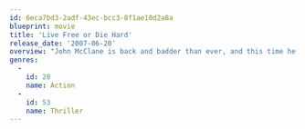 ```yaml
---
id: 6eca7bd3-2adf-43ec-bcc3-8f1ae10d2a8a
blueprint: movie
title: 'Live Free or Die Hard'
release_date: '2007-06-20'
overview: "John McClane is back and badder than ever, and this time he's working for Homeland Security. He calls on the services of a young hacker in his bid to stop a ring of Internet terrorists intent on taking control of America's computer infrastructure."
genres:
  -
    id: 28
    name: Action
  -
    id: 53
    name: Thriller
---
```

